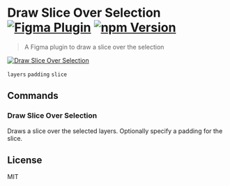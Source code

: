 # Draw Slice Over Selection [![Figma Plugin](https://badgen.net/badge/figma/Draw%20Slice%20Over%20Selection/yellow)](https://figma.com/c/plugin/767379335945775056/Draw-Slice-Over-Selection) [![npm Version](https://badgen.net/npm/v/figma-draw-slice-over-selection)](https://www.npmjs.com/package/figma-draw-slice-over-selection)

> A Figma plugin to draw a slice over the selection

[![Draw Slice Over Selection](https://raw.githubusercontent.com/yuanqing/figma-plugins/master/packages/figma-draw-slice-over-selection/media/cover.png)](https://figma.com/c/plugin/767379335945775056/Draw-Slice-Over-Selection)

`layers` `padding` `slice`

## Commands

### Draw Slice Over Selection

Draws a slice over the selected layers. Optionally specify a padding for the slice.

## License

MIT
